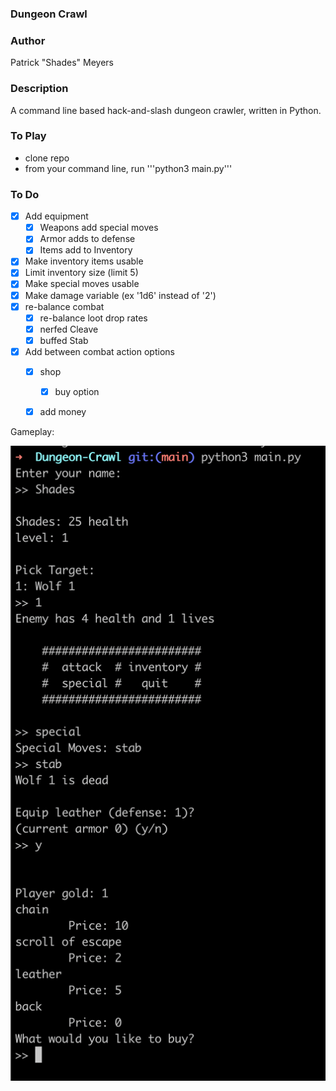 ### Dungeon Crawl
### Author
Patrick "Shades" Meyers

### Description
A command line based hack-and-slash dungeon crawler, written in Python.

### To Play
* clone repo
* from your command line, run '''python3 main.py'''

### To Do
* [x] Add equipment
    * [x] Weapons add special moves
    * [x] Armor adds to defense
    * [x] Items add to Inventory
* [x] Make inventory items usable
* [x] Limit inventory size (limit 5)
* [x] Make special moves usable
* [x] Make damage variable (ex '1d6' instead of '2')
* [x] re-balance combat
    * [x] re-balance loot drop rates
    * [x] nerfed Cleave
    * [x] buffed Stab
* [x] Add between combat action options
    * [x] shop
        * [x] buy option
    * [x] add money


Gameplay:

![sample early game play](https://github.com/Shades4355/Dungeon-Crawl/blob/main/screenshots/Screen%20Shot%202021-07-06%20at%201.43.31%20PM.png)
